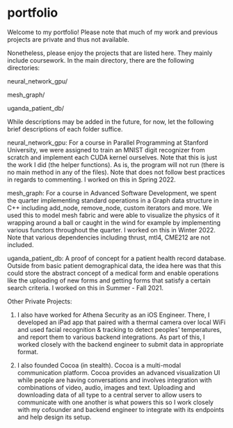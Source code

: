 # portfolio

Welcome to my portfolio!
Please note that much of my work and previous projects are private and thus not available. 

Nonetheless, please enjoy the projects that are listed here. They mainly include coursework.
In the main directory, there are the following directories:

neural_network_gpu/

mesh_graph/

uganda_patient_db/

While descriptions may be added in the future, for now, let the following brief descriptions of each folder suffice.

neural_network_gpu: For a course in Parallel Programming at Stanford University, we were assigned to train an MNIST digit recognizer from scratch and implement each CUDA kernel ourselves. Note that this is just the work I did (the helper functions). As is, the program will not run (there is no main method in any of the files). Note that does not follow best practices in regards to commenting. I worked on this in Spring 2022. 

mesh_graph: For a course in Advanced Software Development, we spent the quarter implementing standard operations in a Graph data structure in C++ including add_node, remove_node, custom iterators and more. We used this to model mesh fabric and were able to visualize the physics of it wrapping around a ball or caught in the wind for example by implementing various functors throughout the quarter. I worked on this in Winter 2022. Note that various dependencies including thrust, mtl4, CME212 are not included.

uganda_patient_db: A proof of concept for a patient health record database. Outside from basic patient demographical data, the idea here was that this could store the abstract concept of a medical form and enable operations like the uploading of new forms and getting forms that satisfy a certain search criteria. I worked on this in Summer - Fall 2021.

Other Private Projects:

1. I also have worked for Athena Security as an iOS Engineer. There, I developed an iPad app that paired with a thermal camera over local WiFi and used facial recognition & tracking to detect peoples' temperatures, and report them to various backend integrations. As part of this, I worked closely with the backend engineer to submit data in appropriate format.

2. I also founded Cocoa (in stealth). Cocoa is a multi-modal communication platform. Cocoa provides an advanced visualization UI while people are having conversations and involves integration with combinations of video, audio, images and text. Uploading and downloading data of all type to a central server to allow users to communicate with one another is what powers this so I work closely with my cofounder and backend engineer to integrate with its endpoints  and help design its setup.

